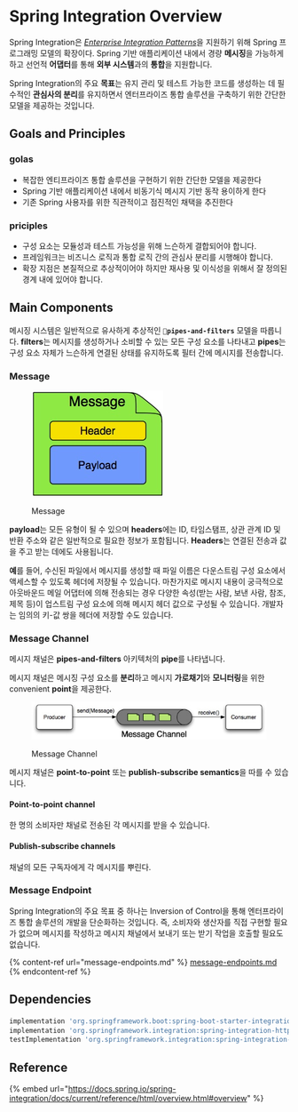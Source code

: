 # Spring Integration Overview

Spring Integration은 [_Enterprise Integration Patterns_](https://en.wikipedia.org/wiki/Enterprise\_Integration\_Patterns)을 지원하기 위해 Spring 프로그래밍 모델의 확장이다. Spring 기반 애플리케이션 내에서 경량 **메시징**을 가능하게 하고 선언적 **어댑터**를 통해 **외부 시스템**과의 **통합**을 지원합니다.&#x20;

Spring Integration의 주요 **목표**는 유지 관리 및 테스트 가능한 코드를 생성하는 데 필수적인 **관심사의 분리**를 유지하면서 엔터프라이즈 통합 솔루션을 구축하기 위한 간단한 모델을 제공하는 것입니다.

## Goals and Principles

### golas

* 복잡한 엔티프라이즈 통합 솔루션을 구현하기 위한 간단한 모델을 제공한다
* Spring 기반 애플리케이션 내에서 비동기식 메시지 기반 동작 용이하게 한다
* 기존 Spring 사용자를 위한 직관적이고 점진적인 채택을 추진한다

### priciples

* 구성 요소는 모듈성과 테스트 가능성을 위해 느슨하게 결합되어야 합니다.
* 프레임워크는 비즈니스 로직과 통합 로직 간의 관심사 분리를 시행해야 합니다.
* 확장 지점은 본질적으로 추상적이어야 하지만 재사용 및 이식성을 위해서 잘 정의된 경계 내에 있어야 합니다.

## Main Components

메시징 시스템은 일반적으로 유사하게 추상적인 ``**`pipes-and-filters`** 모델을 따릅니다.  **filters**는 메시지를 생성하거나 소비할 수 있는 모든 구성 요소를 나타내고 **pipes**는 구성 요소 자체가 느슨하게 연결된 상태를 유지하도록 필터 간에 메시지를 전송합니다.

### Message

<figure><img src="../../../.gitbook/assets/image (4) (1).png" alt=""><figcaption><p>Message</p></figcaption></figure>

**payload**는 모든 유형이 될 수 있으며 **headers**에는 ID, 타임스탬프, 상관 관계 ID 및 반환 주소와 같은 일반적으로 필요한 정보가 포함됩니다. **Headers**는 연결된 전송과 값을 주고 받는 데에도 사용됩니다.



**예**를 들어, 수신된 파일에서 메시지를 생성할 때 파일 이름은 다운스트림 구성 요소에서 액세스할 수 있도록 헤더에 저장될 수 있습니다. 마찬가지로 메시지 내용이 궁극적으로 아웃바운드 메일 어댑터에 의해 전송되는 경우 다양한 속성(받는 사람, 보낸 사람, 참조, 제목 등)이 업스트림 구성 요소에 의해 메시지 헤더 값으로 구성될 수 있습니다. 개발자는 임의의 키-값 쌍을 헤더에 저장할 수도 있습니다.

### Message Channel

메시지 채널은 **pipes-and-filters** 아키텍처의 **pipe**를 나타냅니다.&#x20;

메시지 채널은 메시징 구성 요소를 **분리**하고 메시지 **가로채기**와 **모니터링**을 위한 convenient **point**을 제공한다.

<figure><img src="../../../.gitbook/assets/image (5) (1).png" alt=""><figcaption><p>Message Channel</p></figcaption></figure>

메시지 채널은 **point-to-point** 또는 **publish-subscribe semantics**을 따를 수 있습니다.

#### Point-to-point channel

한 명의 소비자만 채널로 전송된 각 메시지를 받을 수 있습니다.

#### Publish-subscribe channels

채널의 모든 구독자에게 각 메시지를 뿌린다.&#x20;

### Message Endpoint

Spring Integration의 주요 목표 중 하나는 Inversion of Control을 통해 엔터프라이즈 통합 솔루션의 개발을 단순화하는 것입니다. 즉, 소비자와 생산자를 직접 구현할 필요가 없으며 메시지를 작성하고 메시지 채널에서 보내기 또는 받기 작업을 호출할 필요도 없습니다.



{% content-ref url="message-endpoints.md" %}
[message-endpoints.md](message-endpoints.md)
{% endcontent-ref %}

##

## Dependencies

```groovy
implementation 'org.springframework.boot:spring-boot-starter-integration'
implementation 'org.springframework.integration:spring-integration-http'
testImplementation 'org.springframework.integration:spring-integration-test'
```

## Reference

{% embed url="https://docs.spring.io/spring-integration/docs/current/reference/html/overview.html#overview" %}
